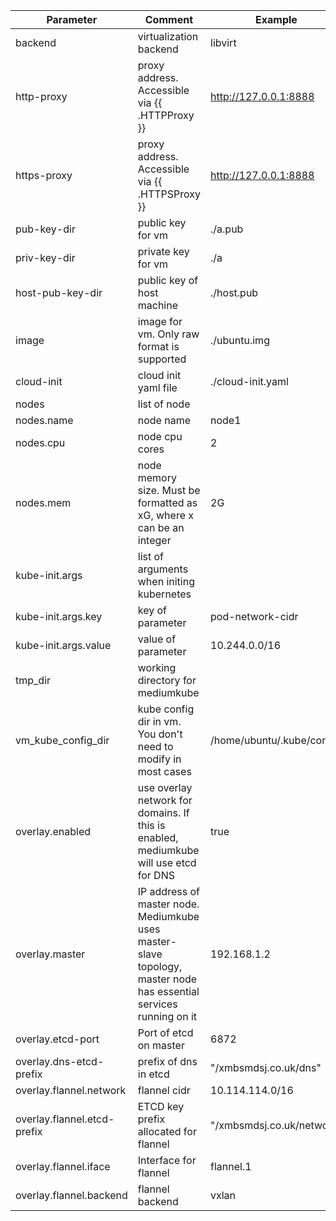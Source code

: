 | Parameter | Comment | Example |
|---|---|---|
|backend|virtualization backend| libvirt |
|http-proxy|proxy address. Accessible via {{ .HTTPProxy }}| http://127.0.0.1:8888 |
|https-proxy|proxy address. Accessible via {{ .HTTPSProxy }}| http://127.0.0.1:8888 |
|pub-key-dir|public key for vm|./a.pub|
|priv-key-dir|private key for vm|./a|
|host-pub-key-dir|public key of host machine|./host.pub|
|image|image for vm. Only raw format is supported|./ubuntu.img|
|cloud-init|cloud init yaml file|./cloud-init.yaml|
|nodes|list of node||
|nodes.name|node name|node1|
|nodes.cpu| node cpu cores|2|
|nodes.mem|node memory size. Must be formatted as xG, where x can be an integer|2G|
|kube-init.args|list of arguments when initing kubernetes||
|kube-init.args.key|key of parameter|pod-network-cidr|
|kube-init.args.value|value of parameter|10.244.0.0/16|
|tmp_dir|working directory for mediumkube||
|vm_kube_config_dir|kube config dir in vm. You don't need to modify in most cases|/home/ubuntu/.kube/config|
|overlay.enabled|use overlay network for domains. If this is  enabled, mediumkube will use etcd for DNS|true|
|overlay.master|IP address of master node. Mediumkube uses master-slave topology, master node has essential services running on it|192.168.1.2|
|overlay.etcd-port|Port of etcd on master|6872|
overlay.dns-etcd-prefix|prefix of dns in etcd|"/xmbsmdsj.co.uk/dns"|
|overlay.flannel.network|flannel cidr|10.114.114.0/16|
|overlay.flannel.etcd-prefix|ETCD key prefix allocated for flannel |"/xmbsmdsj.co.uk/network"|
|overlay.flannel.iface|Interface for flannel|flannel.1|
|overlay.flannel.backend|flannel backend|vxlan|